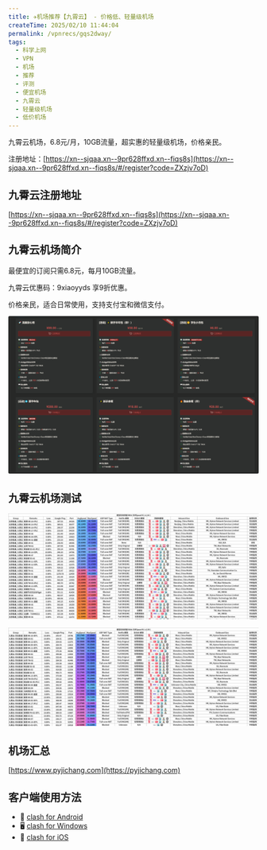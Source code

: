 ```yaml
---
title: ✈️机场推荐【九霄云】 - 价格低、轻量级机场
createTime: 2025/02/10 11:44:04
permalink: /vpnrecs/gqs2dway/
tags:
  - 科学上网
  - VPN
  - 机场
  - 推荐
  - 评测
  - 便宜机场
  - 九霄云
  - 轻量级机场
  - 低价机场
---
```


九霄云机场，6.8元/月，10GB流量，超实惠的轻量级机场，价格亲民。

注册地址：[https://xn--sjqaa.xn--9pr628ffxd.xn--fiqs8s](https://xn--sjqaa.xn--9pr628ffxd.xn--fiqs8s/#/register?code=ZXzjv7oD)

<!-- more -->

## 九霄云注册地址

[https://xn--sjqaa.xn--9pr628ffxd.xn--fiqs8s](https://xn--sjqaa.xn--9pr628ffxd.xn--fiqs8s/#/register?code=ZXzjv7oD)

## 九霄云机场简介

最便宜的订阅只需6.8元，每月10GB流量。

九霄云优惠码：9xiaoyyds 享9折优惠。

价格亲民，适合日常使用，支持支付宝和微信支付。

![九霄云机场价格](images/机场推荐九霄云/image.png)

## 九霄云机场测试

![九霄云机场测试](images/机场推荐九霄云/image-1.png)

![九霄云机场测试](images/机场推荐九霄云/image-2.png)

## 机场汇总

[https://www.pyjichang.com](https://pyjichang.com)

## 客户端使用方法

- 📱 [clash for Android](https://pyjichang.com/doc/eh8f4n86/)
- 🖥 [clash for Windows](https://pyjichang.com/doc/0gematwc/)
- 🍎 [clash for iOS](https://pyjichang.com/doc/z747kgjd/)